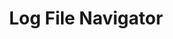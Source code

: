 ---
git: https://github.com/tstack/lnav
logohandle: lnav
sort: lnav
title: Log File Navigator
twitter: https://x.com/lnavapp
website: http://lnav.org/
---